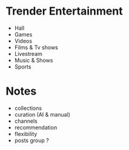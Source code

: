 Trender Entertainment
====

* Hall
* Games
* Videos
* Films & Tv shows
* Livestream
* Music & Shows
* Sports

Notes
====
* collections
* curation (AI & manual)
* channels
* recommendation
* flexibility
* posts group ?

